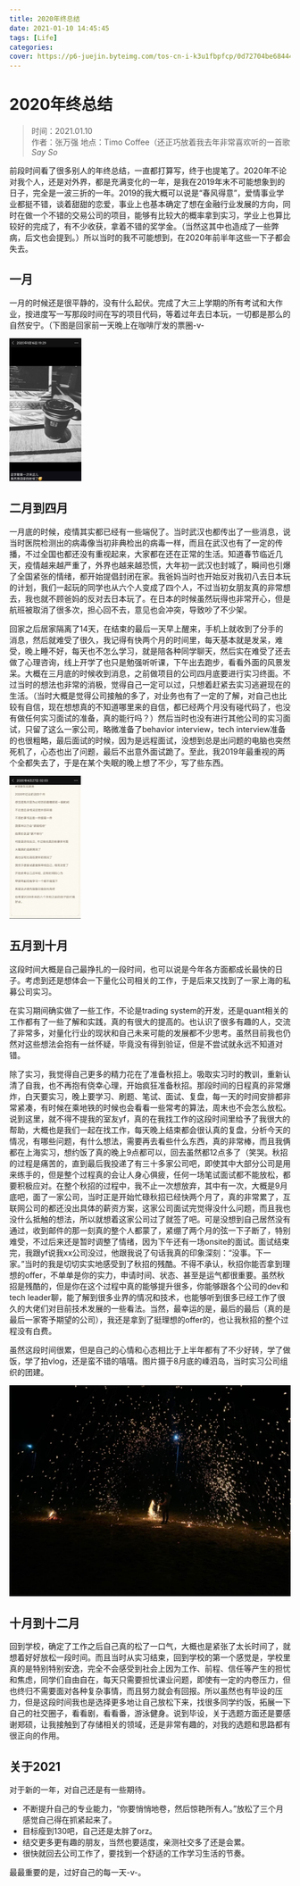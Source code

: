 ```yaml
---
title: 2020年终总结
date: 2021-01-10 14:45:45
tags: [Life]
categories:
cover: https://p6-juejin.byteimg.com/tos-cn-i-k3u1fbpfcp/0d72704be6844416bf5de28bca8183ed~tplv-k3u1fbpfcp-watermark.image
---
```

<meta name="referrer" content="no-referrer" />

# 2020年终总结

> 时间：2021.01.10  
> 作者：张万强
> 地点：Timo Coffee（还正巧放着我去年非常喜欢听的一首歌 *Say So*



前段时间看了很多别人的年终总结，一直都打算写，终于也提笔了。2020年不论对我个人，还是对外界，都是充满变化的一年，是我在2019年末不可能想象到的日子，完全是一波三折的一年。2019的我大概可以说是“春风得意”，爱情事业学业都挺不错，谈着甜甜的恋爱，事业上也基本确定了想在金融行业发展的方向，同时在做一个不错的交易公司的项目，能够有比较大的概率拿到实习，学业上也算比较好的完成了，有不少收获，拿着不错的奖学金。（当然这其中也造成了一些弊病，后文也会提到。）所以当时的我不可能想到，在2020年前半年这些一下子都会失去。

## 一月

一月的时候还是很平静的，没有什么起伏。完成了大三上学期的所有考试和大作业，按进度写一写那段时间在写的项目代码，等着过年去日本玩，一切都是那么的自然安宁。（下图是回家前一天晚上在咖啡厅发的票圈-v-

<img src="/images/2020review/1.jpeg" alt="1" style="zoom: 25%;" />

## 二月到四月

一月底的时候，疫情其实都已经有一些端倪了。当时武汉也都传出了一些消息，说当时医院检测出的病毒像当初非典检出的病毒一样，而且在武汉也有了一定的传播，不过全国也都还没有重视起来，大家都在还在正常的生活。知道春节临近几天，疫情越来越严重了，外界也越来越恐慌，大年初一武汉也封城了，瞬间也引爆了全国紧张的情绪，都开始提倡封闭在家。我爸妈当时也开始反对我初八去日本玩的计划，我们一起玩的同学也从六个人变成了四个人，不过当初女朋友真的非常想去，我也就不顾爸妈的反对去日本玩了。在日本的时候虽然玩得也非常开心，但是航班被取消了很多次，担心回不去，意见也会冲突，导致吵了不少架。

回家之后居家隔离了14天，在结束的最后一天早上醒来，手机上就收到了分手的消息，然后就难受了很久，我记得有快两个月的时间里，每天基本就是发呆，难受，晚上睡不好，每天也不怎么学习，就是陪各种同学聊天，然后实在难受了还去做了心理咨询，线上开学了也只是勉强听听课，下午出去跑步，看看外面的风景发呆。大概在三月底的时候收到消息，之前做项目的公司四月底要进行实习终面。不过当时的想法也非常的消极，觉得自己一定可以过，只想着赶紧去实习逃避现在的生活。（当时大概是觉得公司接触的多了，对业务也有了一定的了解，对自己也比较有自信，现在想想真的不知道哪里来的自信，都已经两个月没有碰代码了，也没有做任何实习面试的准备，真的能行吗？）然后当时也没有进行其他公司的实习面试，只留了这么一家公司，略微准备了behavior interview，tech interview准备的也很粗略，最后面试的时候，因为是远程面试，没想到总是出问题的电脑也突然死机了，心态也出了问题，最后不出意外面试跪了。至此，我2019年最重视的两个全都失去了，于是在某个失眠的晚上想了不少，写了些东西。

<img src="/images/2020review/2.jpeg" alt="2" style="zoom: 25%;" />

## 五月到十月

这段时间大概是自己最挣扎的一段时间，也可以说是今年各方面都成长最快的日子。考虑到还是想体会一下量化公司相关的工作，于是后来又找到了一家上海的私募公司实习。

在实习期间确实做了一些工作，不论是trading system的开发，还是quant相关的工作都有了一些了解和实践，真的有很大的提高的。也认识了很多有趣的人，交流了非常多，对量化行业的现状和自己未来可能的发展都不少思考。虽然目前我也仍然对这些想法会抱有一丝怀疑，毕竟没有得到验证，但是不尝试就永远不知道对错。

除了实习，我觉得自己更多的精力花在了准备秋招上。吸取实习时的教训，重新认清了自我，也不再抱有侥幸心理，开始疯狂准备秋招。那段时间的日程真的非常爆炸，白天要实习，晚上要学习、刷题、笔试、面试、复盘，每一天的时间安排都非常紧凑，有时候在乘地铁的时候也会看看一些常考的算法，周末也不会怎么放松。说到这里，就不得不提我的室友yf，真的在我找工作的这段时间里给予了我很大的帮助，大概也是我们一起在找工作，每天晚上结束都会很认真的复盘，分析今天的情况，有哪些问题，有什么想法，需要再去看些什么东西，真的非常棒，而且我俩都在上海实习，想约饭了真的晚上9点都可以，回去虽然都12点多了（笑哭。秋招的过程是痛苦的，直到最后我投递了有三十多家公司吧，即使其中大部分公司是用来练手的，但是整个过程真的会让人身心俱疲，任何一场笔试面试都不能放松，都要积极应对。在整个秋招的过程中，我不止一次想放弃，其中有一次，大概是9月底吧，面了一家公司，当时正是开始忙碌秋招已经快两个月了，真的非常累了，互联网公司的都还没出具体的薪资方案，这家公司面试完觉得没什么问题，而且我也没什么抵触的想法，所以就想着这家公司过了就签了吧。可是没想到自己居然没有通过，收到邮件的那一刻真的整个人都蒙了，紧绷了两个月的弦一下子断了，特别难受，不过后来还是暂时调整了情绪，因为下午还有一场onsite的面试。面试结束完，我跟yf说我xx公司没过，他跟我说了句话我真的印象深刻：“没事。下一家。”当时的我是切切实实地感受到了秋招的残酷。不得不承认，秋招你能否拿到理想的offer，不单单是你的实力，申请时间、状态、甚至是运气都很重要。虽然秋招是残酷的，但是你在这个过程中真的能够提升很多，你能够跟各个公司的dev和tech leader聊，能了解到很多业界的情况和技术，也能够听到很多已经工作了很久的大佬们对目前技术发展的一些看法。当然，最幸运的是，最后的最后（真的是最后一家寄予期望的公司），我还是拿到了挺理想的offer的，也让我秋招的整个过程没有白费。

虽然这段时间很累，但是自己的心情和心态相比于上半年都有了不少好转，学了做饭，学了拍vlog，还是蛮不错的嘻嘻。图片摄于8月底的嵊泗岛，当时实习公司组织的团建。

<img src="/images/2020review/3.jpeg" alt="3" style="zoom: 50%;" />

## 十月到十二月

回到学校，确定了工作之后自己真的松了一口气，大概也是紧张了太长时间了，就想着好好放松一段时间。而且当时从实习结束，回到学校的第一个感觉是，学校里真的是特别特别安逸，完全不会感受到社会上因为工作、前程、信任等产生的担忧和焦虑，同学们自由自在，每天只需要担忧课业问题，即使有一定的内卷压力，但也终归不需要面对各种复杂事情，而且努力就会有回报。所以虽然也有毕设的压力，但是这段时间我也是选择更多地让自己放松下来，找很多同学约饭，拓展一下自己的社交圈子，看看剧，看看番，游泳健身。说到毕设，关于选题方面还是要感谢郑硕，让我接触到了存储相关的领域，还是非常有趣的，对我的选题和思路都有很正向的作用。

## 关于2021

对于新的一年，对自己还是有一些期待。

- 不断提升自己的专业能力，“你要悄悄地卷，然后惊艳所有人。”放松了三个月感觉自己得在抓紧起来了。
- 目标瘦到130吧，自己还是太胖了orz。
- 结交更多更有趣的朋友，当然也要适度，亲测社交多了还是会累。
- 很快就回去公司工作了，要找到一个舒适的工作学习生活的节奏。

最最重要的是，过好自己的每一天-v-。





